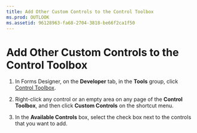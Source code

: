 ```yaml
---
title: Add Other Custom Controls to the Control Toolbox
ms.prod: OUTLOOK
ms.assetid: 96128963-fa68-2704-3818-be66f2ca1f50
---
```



# Add Other Custom Controls to the Control Toolbox




1. In Forms Designer, on the  **Developer** tab, in the **Tools** group, click [Control Toolbox](control-toolbox-overview.md).
    
2. Right-click any control or an empty area on any page of the  **Control Toolbox**, and then click  **Custom Controls** on the shortcut menu.
    
3. In the  **Available Controls** box, select the check box next to the controls that you want to add.
    





